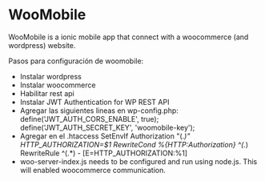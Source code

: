 # WooMobile
WooMobile is a ionic mobile app that connect with a woocommerce (and wordpress) website.

Pasos para configuración de woomobile:
* Instalar wordpress
* Instalar woocommerce
* Habilitar rest api
* Instalar JWT Authentication for WP REST API
* Agregar las siguientes lineas en wp-config.php:
define('JWT_AUTH_CORS_ENABLE', true);
define('JWT_AUTH_SECRET_KEY', 'woomobile-key');
* Agregar en el .htaccess
SetEnvIf Authorization "(.*)" HTTP_AUTHORIZATION=$1
RewriteCond %{HTTP:Authorization} ^(.*)
RewriteRule ^(.*) - [E=HTTP_AUTHORIZATION:%1]
* woo-server-index.js needs to be configured and run using node.js. This will enabled woocommerce communication.
